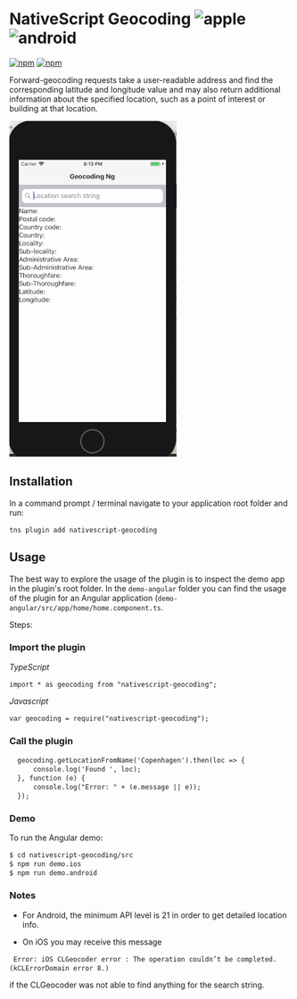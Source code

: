 # NativeScript Geocoding ![apple](https://cdn3.iconfinder.com/data/icons/picons-social/57/16-apple-32.png) ![android](https://cdn4.iconfinder.com/data/icons/logos-3/228/android-32.png) 

[![npm](https://img.shields.io/npm/v/nativescript-geocoding.svg)](https://www.npmjs.com/package/nativescript-geocoding)
[![npm](https://img.shields.io/npm/dm/nativescript-geocoding.svg)](https://www.npmjs.com/package/nativescript-geocoding)

Forward-geocoding requests take a user-readable address and find the corresponding latitude and longitude value and may also return additional information about the specified location, such as a point of interest or building at that location.

![](screenshots/nativescript-geocoding.gif?raw=true)

## Installation

In a command prompt / terminal navigate to your application root folder and run:

```
tns plugin add nativescript-geocoding
```

## Usage

The best way to explore the usage of the plugin is to inspect the demo app in the plugin's root folder. 
In the `demo-angular` folder you can find the usage of the plugin for an Angular application (`demo-angular/src/app/home/home.component.ts`.

Steps:

### Import the plugin

*TypeScript*
``` 
import * as geocoding from "nativescript-geocoding";
```

*Javascript*
``` 
var geocoding = require("nativescript-geocoding");
```

### Call the plugin

````
  geocoding.getLocationFromName('Copenhagen').then(loc => {
      console.log('Found ', loc);
  }, function (e) {
      console.log("Error: " + (e.message || e));
  });
````

### Demo

To run the Angular demo:
```
$ cd nativescript-geocoding/src
$ npm run demo.ios
$ npm run demo.android
```

### Notes

- For Android, the minimum API level is 21 in order to get detailed location info.

- On iOS you may receive this message
```
 Error: iOS CLGeocoder error : The operation couldn’t be completed. (kCLErrorDomain error 8.)
```
if the CLGeocoder was not able to find anything for the search string.
